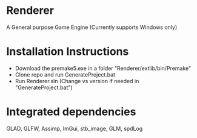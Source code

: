# Renderer
A General purpose Game Engine (Currently supports Windows only)

# Installation Instructions
* Download the premake5.exe in a folder "Renderer/extlib/bin/Premake"
* Clone repo and run GenerateProject.bat
* Run Renderer.sln (Change vs version if needed in "GenerateProject.bat")

# Integrated dependencies
GLAD, GLFW, Assimp, ImGui, stb_image, GLM, spdLog
